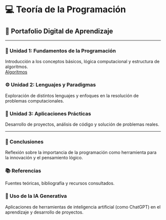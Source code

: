 # 💻 Teoría de la Programación  

## 📘 Portafolio Digital de Aprendizaje  

---

### 🧩 Unidad 1: Fundamentos de la Programación  
Introducción a los conceptos básicos, lógica computacional y estructura de algoritmos.  
[Algoritmos](Unidad1.md)

### ⚙️ Unidad 2: Lenguajes y Paradigmas  
Exploración de distintos lenguajes y enfoques en la resolución de problemas computacionales.  

### 🧠 Unidad 3: Aplicaciones Prácticas  
Desarrollo de proyectos, análisis de código y solución de problemas reales.  

---

### 🧾 Conclusiones  
Reflexión sobre la importancia de la programación como herramienta para la innovación y el pensamiento lógico.  

### 📚 Referencias  
Fuentes teóricas, bibliografía y recursos consultados.  

### 🤖 Uso de la IA Generativa  
Aplicaciones de herramientas de inteligencia artificial (como ChatGPT) en el aprendizaje y desarrollo de proyectos.  
